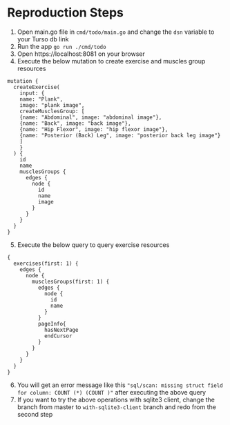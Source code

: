 # Reproduction Steps

1. Open main.go file in `cmd/todo/main.go` and change the `dsn` variable to your Turso db link
2. Run the app `go run ./cmd/todo`
3. Open https://localhost:8081 on your browser
4. Execute the below mutation to create exercise and muscles group resources

```gql
mutation {
  createExercise(
    input: {
    name: "Plank", 
    image: "plank image", 
    createMusclesGroup: [
    {name: "Abdominal", image: "abdominal image"}, 
    {name: "Back", image: "back image"}, 
    {name: "Hip Flexor", image: "hip flexor image"}, 
    {name: "Posterior (Back) Leg", image: "posterior back leg image"}
    ]
    }
  ) {
    id
    name
    musclesGroups {
      edges {
        node {
          id
          name
          image
        }
      }
    }
  }
}
```
    
5. Execute the below query to query exercise resources

```gql
{
  exercises(first: 1) {
    edges {
      node {
        musclesGroups(first: 1) {
          edges {
            node {
              id
              name
            }
          }
          pageInfo{
            hasNextPage
            endCursor
          }
        }
      }
    }
  }
}
```
6. You will get an error message like this 
`"sql/scan: missing struct field for column: COUNT (*) (COUNT )"`
after executing the above query
7. If you want to try the above operations with sqlite3 client, change the branch
from master to `with-sqlite3-client` branch and redo from the second step

